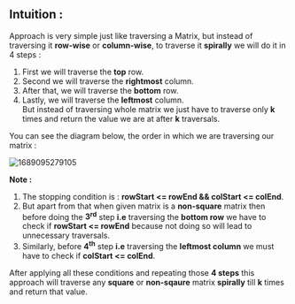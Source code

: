 ## Intuition :

Approach is very simple just like traversing a Matrix, but instead of traversing it **row-wise** or **column-wise**, to traverse it **spirally** we will do it in 4 steps :
1. First we will traverse the **top** row.
2. Second we will traverse the **rightmost** column.
3. After that, we will traverse the **bottom** row.
4. Lastly, we will traverse the **leftmost** column.<br>
But instead of traversing whole matrix we just have to traverse only **k** times and return the value we are at after **k** traversals.

You can see the diagram below, the order in which we are traversing our matrix :

<img src="https://i.ibb.co/N2VsrHS/1689095279105.jpg" alt="1689095279105" border="0">

**Note :**
1. The stopping condition is : **rowStart <= rowEnd && colStart <= colEnd**.
2. But apart from that when given matrix is a **non-square** matrix then before doing the **3<sup>rd<sup>** step **i.e**
    traversing the **bottom row** we have to check if  **rowStart <= rowEnd** because not doing so will lead to unnecessary
    traversals.
3. Similarly, before **4<sup>th<sup>** step **i.e** traversing the **leftmost column** we must have to check if **colStart <= colEnd**.

After applying all these conditions and repeating those **4 steps** this approach will traverse any **square** or **non-sqaure** matrix **spirally** till **k** times and return that value.